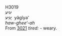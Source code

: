 <body>
  <p>H3019<br>  יגיע  <br> יָגִיַע  ‎  yâgı̂ya‛  <br><i>haw-ghee‘-ah </i><br>From <a href="h3021.htm">3021</a>  <i>tired: - </i>weary.<br></p>
 </body>